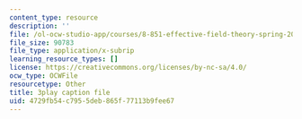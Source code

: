 ```yaml
---
content_type: resource
description: ''
file: /ol-ocw-studio-app/courses/8-851-effective-field-theory-spring-2013/4729fb54c7955deb865f77113b9fee67_6PrAW28eUpE.vtt
file_size: 90783
file_type: application/x-subrip
learning_resource_types: []
license: https://creativecommons.org/licenses/by-nc-sa/4.0/
ocw_type: OCWFile
resourcetype: Other
title: 3play caption file
uid: 4729fb54-c795-5deb-865f-77113b9fee67
---
```

